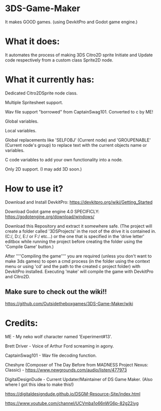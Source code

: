# 3DS-Game-Maker
It makes GOOD games. (using DevkitPro and Godot game engine.)

# What it does:
It automates the process of making 3DS Citro2D sprite Initiate and Update code respectively from a custom class Sprite2D node.

# What it currently has:

Dedicated Citro2DSprite node class.

Multiple Spritesheet support.

Wav file support "borrowed" from CaptainSwag101. Converted to c by ME!

Global variables.

Local variables.

Global replacements like 'SELFOBJ' (Current node) and 'GROUPENABLE' (Current node's group) to replace text with the current objects name or variables.

C code variables to add your own functionality into a node.

Only 2D support. (I may add 3D soon.)

# How to use it?

Download and Install DevkitPro: https://devkitpro.org/wiki/Getting_Started

Download Godot game engine 4.0 SPECIFICLY: https://godotengine.org/download/windows/

Download this Repository and extract it somewhere safe. (The project will create a folder called '3DSProjects' in the root of the drive it is contained in. (C:/, D:/, E:/ or F:/ etc...) or the one that is specified in the 'drive letter' editbox while running the project before creating the folder using the 'Compile Game' button.)

After ''''Compiling the game'''' you are required (unless you don't want to make 3ds games) to open a cmd process (in the folder using the context menu or using 'cd' and the path to the created c project folder) with DevkitPro installed. Executing 'make' will compile the game with DevkitPro and Citro2D.

## Make sure to check out the wiki!!

https://github.com/Outsidetheboxgames/3DS-Game-Maker/wiki

# Credits:

ME - My neko wolf character named 'Experiment#13'.

Brett Driver - Voice of Arthur Ford screaming in agony.

CaptainSwag101 - Wav file decoding function.

Cheshyre (Composer of The Day Before from MADNESS Project Nexus: Classic) - https://www.newgrounds.com/audio/listen/477973

DigitalDesignDude - Current Updater/Maintainer of DS Game Maker. (Also where I got this idea to make this!)

https://digitaldesigndude.github.io/DSGM-Resource-Site/index.html

https://www.youtube.com/channel/UCVmba1o66nWG6p-82g22iyg
